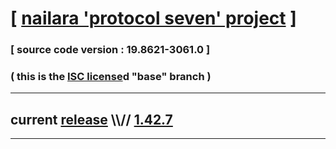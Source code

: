 
# [ [nailara 'protocol seven' project](http://src.nailara.net/) ]

### [ source code version : 19.8621-3061.0 ]

### ( this is the [ISC license](license)d "base" branch )
---
## current [release](https://github.com/anotherlink/nailara/releases) \\\\// [1.42.7](https://github.com/anotherlink/nailara/releases/tag/1.42.7)
---

